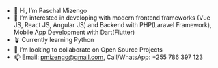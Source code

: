 - 👋 Hi, I’m Paschal Mizengo
- 👀 I’m interested in developing with modern frontend frameworks (Vue JS, React JS, Angular JS) and Backend with PHP(Laravel Framework), Mobile App Development with Dart(Flutter)
- 🪴 Currently learning Python
- 💞️ I’m looking to collaborate on Open Source Projects
- 📫 Email: pmizengo@gmail.com, Call/WhatsApp: +255 786 397 123

<!---
ngoijr3107/ngoijr3107 is a ✨ special ✨ repository because its `README.md` (this file) appears on your GitHub profile.
You can click the Preview link to take a look at your changes.
--->

